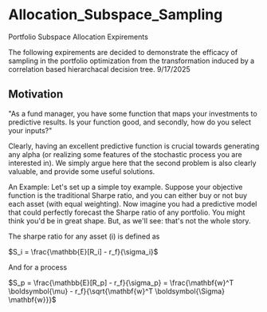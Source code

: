 # Allocation_Subspace_Sampling
Portfolio Subspace Allocation Expirements

The following expirements are decided to demonstrate the efficacy of sampling in the portfolio optimization from the transformation induced by a correlation based hierarchacal decision tree. 9/17/2025

## Motivation


"As a fund manager, you have some function that maps your investments to predictive results. Is your function good, and secondly, how do you select your inputs?"

Clearly, having an excellent predictive function is crucial towards generating any alpha (or realizing some features of the stochastic process you are interested in). We simply argue here that the second problem is also clearly valuable, and provide some useful solutions. 

An Example: 
Let's set up a simple toy example. Suppose your objective function is the traditional Sharpe ratio, and you can either buy or not buy each asset (with equal weighting). Now imagine you had a predictive model that could perfectly forecast the Sharpe ratio of any portfolio. You might think you'd be in great shape. But, as we'll see: that's not the whole story.

The sharpe ratio for any asset (i) is defined as

$S_i = \frac{\mathbb{E}[R_i] - r_f}{\sigma_i}$

And for a process 

$S_p = \frac{\mathbb{E}[R_p] - r_f}{\sigma_p} = \frac{\mathbf{w}^T \boldsymbol{\mu} - r_f}{\sqrt{\mathbf{w}^T \boldsymbol{\Sigma} \mathbf{w}}}$
